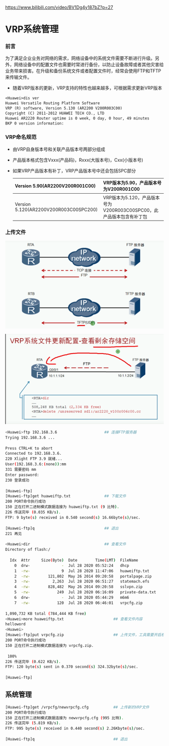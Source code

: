  https://www.bilibili.com/video/BV1Dg4y187bZ?p=27 

# VRP系统管理

### 前言

为了满足企业业务对网络的需求，网络设备中的系统文件需要不断进行升级。另外，网络设备中的配置文件也需要时常进行备份，以防止设备故障或者其他灾害给业务带来损害。在升级和备份系统文件或者配置文件时，经常会使用FTP和TFTP来传输文件。

* 随着VRP版本的更新，VRP支持的特性也越来越多，可根据需求更新VRP版本

```
<Huawei>dis ver
Huawei Versatile Routing Platform Software
VRP (R) software, Version 5.130 (AR2200 V200R003C00)
Copyright (C) 2011-2012 HUAWEI TECH CO., LTD
Huawei AR2220 Router uptime is 0 week, 0 day, 0 hour, 49 minutes
BKP 0 version information: 

```

### VRP命名规范

* 由VRP自身版本号和关联产品版本号两部分组成

* 产品版本格式包含Vxxx(产品码)，Rxxx(大版本号)，Cxx(小版本号)

* 如果VRP产品版本有补丁，VRP产品版本号中还会包括SPC部分

  | Version 5.90(AR2200V200R001C00)        | VRP版本为5.90，产品版本号为V200R001C00                       |
  | -------------------------------------- | ------------------------------------------------------------ |
  | Version 5.120(AR2200V200R003C00SPC200) | VRP版本为5.120，产品版本号为V200R003C00SPC00，此产品版本包含有补丁包 |

### 上传文件

![1595926705817](VRP系统管理.assets/1595926705817.png)

![1595926896656](VRP系统管理.assets/1595926896656.png)

```bash
<Huawei>ftp 192.168.3.6						## 连接FTP服务器
Trying 192.168.3.6 ...

Press CTRL+K to abort
Connected to 192.168.3.6.
220 Xlight FTP 3.9 就绪...
User(192.168.3.6:(none)):mm
331 需要密码 mm
Enter password:
230 登录成功

[Huawei-ftp]
[Huawei-ftp]get huaweiftp.txt				## 下载文件
200 PORT命令执行成功
150 正在打开二进制模式数据连接为 huaweiftp.txt (9 比特).
226 传送完毕 (0.035 KB/s).
FTP: 9 byte(s) received in 0.540 second(s) 16.66byte(s)/sec.

[Huawei-ftp]q								## 退出
221 再见

<Huawei>dir									## 查看文件
Directory of flash:/

  Idx  Attr     Size(Byte)  Date        Time(LMT)  FileName 
    0  drw-              -  Jul 28 2020 05:52:24   dhcp
    1  -rw-              9  Jul 28 2020 11:47:06   huaweiftp.txt
    2  -rw-        121,802  May 26 2014 09:20:58   portalpage.zip
    3  -rw-          2,263  Jul 28 2020 06:51:27   statemach.efs
    4  -rw-        828,482  May 26 2014 09:20:58   sslvpn.zip
    5  -rw-            249  Jul 28 2020 06:16:09   private-data.txt
    6  drw-              -  Jul 28 2020 05:44:29   m6m6
    7  -rw-            120  Jul 28 2020 06:46:01   vrpcfg.zip

1,090,732 KB total (784,444 KB free)
<Huawei>more huaweiftp.txt 						## 查看文件内容
helloword
<Huawei>
[Huawei-ftp]put vrpcfg.zip						## 上传文件，工具需要开启权限
200 PORT命令执行成功
150 正在打开二进制模式数据连接为 vrpcfg.zip.

 100%     
226 传送完毕 (0.622 KB/s).
FTP: 120 byte(s) sent in 0.370 second(s) 324.32byte(s)/sec.

[Huawei-ftp]
```

## 系统管理

```bash
[Huawei-ftp]get /vrpcfg/newvrpcfg.cfg			## 上传新的VRP文件
200 PORT命令执行成功
150 正在打开二进制模式数据连接为 newvrpcfg.cfg (995 比特).
226 传送完毕 (5.819 KB/s).
FTP: 995 byte(s) received in 0.440 second(s) 2.26Kbyte(s)/sec.

[Huawei-ftp]q									## 退出


```

